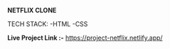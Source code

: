 
**NETFLIX CLONE**

TECH STACK:
  -HTML
  -CSS

**Live Project Link :-**  https://project-netflix.netlify.app/

